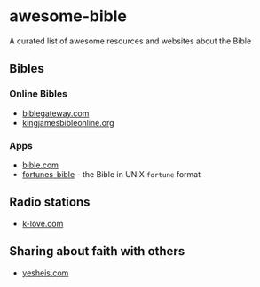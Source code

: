 # awesome-bible 
A curated list of awesome resources and websites about the Bible

## Bibles
### Online Bibles
* [biblegateway.com](http://biblegateway.com/)
* [kingjamesbibleonline.org](https://www.kingjamesbibleonline.org/)

### Apps
* [bible.com](https://www.bible.com)
* [fortunes-bible](https://github.com/anicholson/fortunes-bible) - the Bible in UNIX `fortune` format

## Radio stations
* [k-love.com](http://k-love.com/)

## Sharing about faith with others
* [yesheis.com](https://yesheis.com/)
